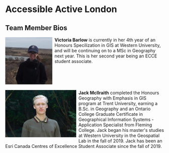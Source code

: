 # Accessible Active London

## Team Member Bios

<img src="../images/victoria.jpg" style="max-height:150px; margin:0 .5em .25em 0; float: left;" /> **Victoria Barlow** is currently in her 4th year of an Honours Specilization in GIS at Western University, and will be continuing on to a MSc in Geography next year. This is her second year being an ECCE student associate.<br style="clear:both;" />

<img src="../images/jack.png" style="max-height:150px; margin:0 .5em .25em 0; float: left;" /> **Jack McIlraith** completed the Honours Geography with Emphasis in GIS program at Trent University, earning a B.Sc. in Geography and an Ontario College Graduate Certificate in Geographical Information Systems - Application Specialist from Fleming College. Jack began his master's studies at Western University in the Geospatial Lab in the fall of 2019. Jack has been an Esri Canada Centres of Excellence Student Associate since the fall of 2019.